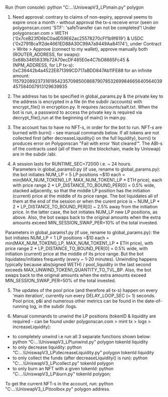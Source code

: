 Run (from console): python "C:\...\UniswapV3_LP\main.py" polygon

1. Need approval: contrary to claims of non-expiry, approval seems to expire once a month - without approval the tx-s receive error (seen on polygonscan.com) 'STF': 'safeTransfer can not be completed'! Under polygonscan.com > WETH ('0x7ceB23fD6bC0adD59E62ac25578270cFf1b9f619') & USDC ('0x2791Bca1f2de4661ED88A30C99A7a9449Aa84174'), under Contract > Write > Approve (connect to my wallet), approve manually both (ROUTER_ADDRESS, for swaps): 0x68b3465833fb72A70ecDF485E0e4C7bD8665Fc45 & (NPM_ADDRESS, for LP tx-s): 0xC36442b4a4522E871399CD717aBDD847Ab11FE88 for an infinite amount: 115792089237316195423570985008687907853269984665640564039457584007913129639935
  
2. The address has to be specified in global_params.py & the private key to the address is encrypted in a file (in the subdir /accounts) with encrypt_file() in encryption.py. It requires /accounts/salt.txt. When the bot is run, a password to access the private key is required via decrypt_file(),run at the beginning of main() in main.py.
  
3. The account has to have no NFT-s, in order for the bot to run. NFT-s are burned with burn() - see manual commands below. If all tokens are not collected first (after decreaseLiquidity() on the full liquidity), burn() tx produces error on Polygonscan "Fail with error 'Not cleared'". The ABI-s of the contracts used (all of them on the blockchain, made by Uniswap) are in the subdir /abi.

 
4. A session lasts for RUNTIME_SEC=72000 i.e. ~ 24 hours.  
Parameters in global_params0.py (if use, rename to global_params.py): the bot initiates NUM_LP = 5 LP positions ~$10 each = min(MAX_NUM_TOKEN0_LP, MAX_NUM_TOKEN1_LP * ETH price), each with price range 2 * LP_DISTANCE_TO_BOUND_PER[0] = 0.5% wide, stacked adjacently, so that the middle LP position has the initiation (current) price at the middle of its price range. The bot liquidates all of them at the end of the session or when the curent price is ~ NUM_LP * 2 * LP_DISTANCE_TO_BOUND_PER[0] ~ 2.5% away from the initiation price. In the latter case, the bot initiates NUM_LP new LP positions, as above. Also, the bot swaps back to the original amounts when the extra amounts exceed MIN_SESSION_SWAP_PER=10% of the total invested.

Parameters in global_params1.py (if use, rename to global_params.py): the bot initiates NUM_LP = 1 LP positions ~$10 each = min(MAX_NUM_TOKEN0_LP, MAX_NUM_TOKEN1_LP * ETH price), with price range 2 * LP_DISTANCE_TO_BOUND_PER[0] = 0.5% wide, with initiation (current) price at the middle of its price range. But the bot liquidates/initiates frequently (every ~ 1-20 minutes). Unwinding happens typically because abs(signed WETH) / pool_liquidity in the last second exceeds MAX_UNWIND_TOKEN1_QUANTITY_TO_TVL_BP. Also, the bot swaps back to the original amounts when the extra amounts exceed MIN_SESSION_SWAP_PER=50% of the total invested.
    
5. The updates of the pool price (and therefore all tx-s) happen on every 'main iteration', currently run every DELAY_LOOP_SEC (= 1) seconds. Pool price, p&l and numerous other metrics can be found in the date-of-running log, in the subdir /logs.
 
6. Manual commands to unwind the LP positions (tokenID & liquidity are required - can be found under polygonscan.com > mint tx > logs > increaseLiquidity):
  - to completely unwind i.e run all 3 separate functions shown below: python “C:\...\UniswapV3_LP\unwind.py" polygon tokenId liquidity
  - to only decrease liquidity: python “C:\...\UniswapV3_LP\decreaseLiquidity.py" polygon tokenId liquidity
  - to only collect the funds (after decreaseLiquidity() is run): python "C:\...\UniswapV3_LP\collect.py" tokenId polygon
  - to only burn an NFT with a given tokenId: python "C:\...\UniswapV3_LP\burn.py" tokenId polygon;

  To get the current NFT-s in the account, run: python "C:\...\UniswapV3_LP\toolbox.py" polygon address.
